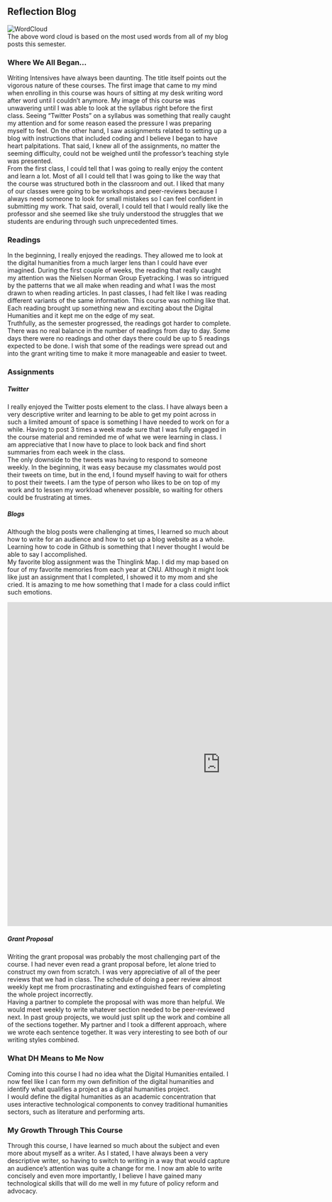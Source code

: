 ## Reflection Blog

![WordCloud](https://lsix642.github.io/Lizzie-S./images/WordCloud.png)  
The above word cloud is based on the most used words from all of my blog posts this semester.

### Where We All Began...  
Writing Intensives have always been daunting. The title itself points out the vigorous nature of these courses. The first image that came to my mind when enrolling in this course was hours of sitting at my desk writing word after word until I couldn’t anymore. My image of this course was unwavering until I was able to look at the syllabus right before the first class. Seeing “Twitter Posts” on a syllabus was something that really caught my attention and for some reason eased the pressure I was preparing myself to feel. On the other hand, I saw assignments related to setting up a blog with instructions that included coding and I believe I began to have heart palpitations. That said, I knew all of the assignments, no matter the seeming difficulty, could not be weighed until the professor’s teaching style was presented.  
From the first class, I could tell that I was going to really enjoy the content and learn a lot. Most of all I could tell that I was going to like the way that the course was structured both in the classroom and out. I liked that many of our classes were going to be workshops and peer-reviews because I always need someone to look for small mistakes so I can feel confident in submitting my work. That said, overall, I could tell that I would really like the professor and she seemed like she truly understood the struggles that we students are enduring through such unprecedented times.  

### Readings  
In the beginning, I really enjoyed the readings. They allowed me to look at the digital humanities from a much larger lens than I could have ever imagined. During the first couple of weeks, the reading that really caught my attention was the Nielsen Norman Group Eyetracking. I was so intrigued by the patterns that we all make when reading and what I was the most drawn to when reading articles. In past classes, I had felt like I was reading different variants of the same information. This course was nothing like that. Each reading brought up something new and exciting about the Digital Humanities and it kept me on the edge of my seat.  
Truthfully, as the semester progressed, the readings got harder to complete. There was no real balance in the number of readings from day to day. Some days there were no readings and other days there could be up to 5 readings expected to be done. I wish that some of the readings were spread out and into the grant writing time to make it more manageable and easier to tweet.  

### Assignments  
##### Twitter  
I really enjoyed the Twitter posts element to the class. I have always been a very descriptive writer and learning to be able to get my point across in such a limited amount of space is something I have needed to work on for a while. Having to post 3 times a week made sure that I was fully engaged in the course material and reminded me of what we were learning in class. I am appreciative that I now have to place to look back and find short summaries from each week in the class.  
The only downside to the tweets was having to respond to someone weekly. In the beginning, it was easy because my classmates would post their tweets on time, but in the end, I found myself having to wait for others to post their tweets. I am the type of person who likes to be on top of my work and to lessen my workload whenever possible, so waiting for others could be frustrating at times.  
##### Blogs
Although the blog posts were challenging at times, I learned so much about how to write for an audience and how to set up a blog website as a whole. Learning how to code in Github is something that I never thought I would be able to say I accomplished.   
My favorite blog assignment was the Thinglink Map. I did my map based on four of my favorite memories from each year at CNU. Although it might look like just an assignment that I completed, I showed it to my mom and she cried. It is amazing to me how something that I made for a class could inflict such emotions.   

<iframe width="960" height="729.2193308550186" data-original-width="1614" data-original-height="1226" src="https://www.thinglink.com/card/1496683513179537409" type="text/html" frameborder="0" webkitallowfullscreen mozallowfullscreen allowfullscreen scrolling="no"></iframe><script async src="//cdn.thinglink.me/jse/responsive.js"></script>

##### Grant Proposal
Writing the grant proposal was probably the most challenging part of the course. I had never even read a grant proposal before, let alone tried to construct my own from scratch. I was very appreciative of all of the peer reviews that we had in class. The schedule of doing a peer review almost weekly kept me from procrastinating and extinguished fears of completing the whole project incorrectly.  
Having a partner to complete the proposal with was more than helpful. We would meet weekly to write whatever section needed to be peer-reviewed next. In past group projects, we would just split up the work and combine all of the sections together. My partner and I took a different approach, where we wrote each sentence together. It was very interesting to see both of our writing styles combined.  
### What DH Means to Me Now  
Coming into this course I had no idea what the Digital Humanities entailed. I now feel like I can form my own definition of the digital humanities and identify what qualifies a project as a digital humanities project.  
I would define the digital humanities as an academic concentration that uses interactive technological components to convey traditional humanities sectors, such as literature and performing arts.  
### My Growth Through This Course  
Through this course, I have learned so much about the subject and even more about myself as a writer. As I stated, I have always been a very descriptive writer, so having to switch to writing in a way that would capture an audience’s attention was quite a change for me. I now am able to write concisely and even more importantly, I believe I have gained many technological skills that will do me well in my future of policy reform and advocacy.
